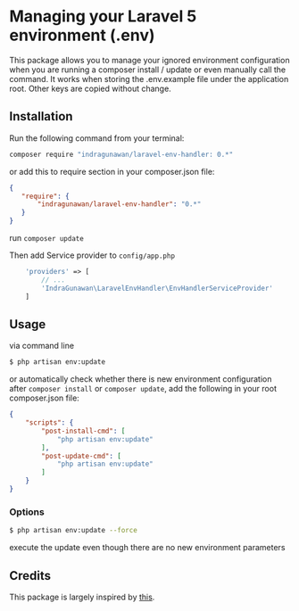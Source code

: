 # Managing your Laravel 5 environment (.env)

This package allows you to manage your ignored environment configuration when you are running a composer install / update or even manually call the command. It works when storing the .env.example file under the application root. Other keys are copied without change.

## Installation

Run the following command from your terminal:


 ```bash
 composer require "indragunawan/laravel-env-handler: 0.*"
 ```

or add this to require section in your composer.json file:

 ``` json
{
    "require": {
        "indragunawan/laravel-env-handler": "0.*"
    }
}
```

run ```composer update```

Then add Service provider to `config/app.php`

``` php
    'providers' => [
        // ...
        'IndraGunawan\LaravelEnvHandler\EnvHandlerServiceProvider'
    ]
```

## Usage
via command line

```sh
$ php artisan env:update
```

or automatically check whether there is new environment configuration after ```composer install``` or ```composer update```, add the following in your root composer.json file:

```json
{
    "scripts": {
        "post-install-cmd": [
            "php artisan env:update"
        ],
        "post-update-cmd": [
            "php artisan env:update"
        ]
    }
}
```

### Options
```sh
$ php artisan env:update --force
```
execute the update even though there are no new environment parameters

## Credits

This package is largely inspired by [this](https://github.com/Incenteev/ParameterHandler).

